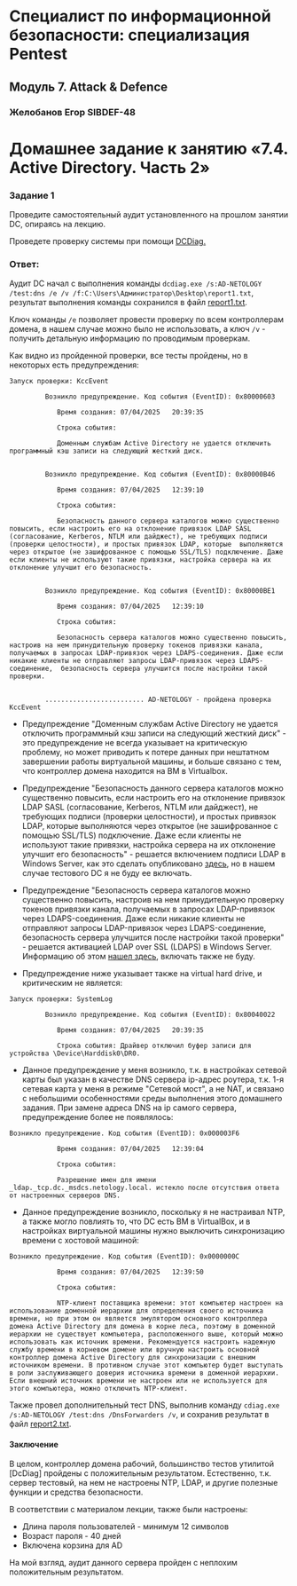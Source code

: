 # Специалист по информационной безопасности: специализация Pentest
## Модуль 7. Attack & Defence
### Желобанов Егор SIBDEF-48

# Домашнее задание к занятию «7.4. Active Directory. Часть 2»

### Задание 1

Проведите самостоятельный аудит установленного на прошлом занятии DC, опираясь на лекцию. 

Проведете проверку системы при помощи [DCDiag.](https://learn.microsoft.com/ru-ru/windows-server/administration/windows-commands/dcdiag)

### Ответ:

Аудит DC начал с выполнения команды `dcdiag.exe /s:AD-NETOLOGY /test:dns /e /v /f:C:\Users\Администратор\Desktop\report1.txt`,
результат выполнения команды сохранился в файл [report1.txt](assets/report1.txt).

Ключ команды `/e` позволяет провести проверку по всем контроллерам домена, в нашем случае можно было не использовать,
а ключ `/v` - получить детальную информацию по проводимым проверкам.

Как видно из пройденной проверки, все тесты пройдены, но в некоторых есть предупреждения:

```text
Запуск проверки: KccEvent

         Возникло предупреждение. Код события (EventID): 0x80000603

            Время создания: 07/04/2025   20:39:35

            Строка события:

            Доменным службам Active Directory не удается отключить программный кэш записи на следующий жесткий диск. 


         Возникло предупреждение. Код события (EventID): 0x80000B46

            Время создания: 07/04/2025   12:39:10

            Строка события:

            Безопасность данного сервера каталогов можно существенно повысить, если настроить его на отклонение привязок LDAP SASL (согласование, Kerberos, NTLM или дайджест), не требующих подписи (проверки целостности), и простых привязок LDAP, которые  выполняются через открытое (не зашифрованное с помощью SSL/TLS) подключение. Даже если клиенты не используют такие привязки, настройка сервера на их отклонение улучшит его безопасность. 


         Возникло предупреждение. Код события (EventID): 0x80000BE1

            Время создания: 07/04/2025   12:39:10

            Строка события:

            Безопасность сервера каталогов можно существенно повысить, настроив на нем принудительную проверку токенов привязки канала,  получаемых в запросах LDAP-привязок через LDAPS-соединения. Даже если  никакие клиенты не отправляют запросы LDAP-привязок через LDAPS-соединение,  безопасность сервера улучшится после настройки такой проверки. 


         ......................... AD-NETOLOGY - пройдена проверка KccEvent
```

* Предупреждение "Доменным службам Active Directory не удается отключить программный кэш записи на следующий жесткий диск" - 
  это предупреждение не всегда указывает на критическую проблему, но может приводить к потере данных при нештатном завершении работы виртуальной машины,
  и больше связано с тем, что контроллер домена находится на ВМ в Virtualbox.

* Предупреждение "Безопасность данного сервера каталогов можно существенно повысить, если настроить его на отклонение
  привязок LDAP SASL (согласование, Kerberos, NTLM или дайджест), не требующих подписи (проверки целостности),
  и простых привязок LDAP, которые выполняются через открытое (не зашифрованное с помощью SSL/TLS) подключение. 
  Даже если клиенты не используют такие привязки, настройка сервера на их отклонение улучшит его безопасность" - решается
  включением подписи LDAP в Windows Server, как это сделать опубликовано [здесь](https://learn.microsoft.com/ru-ru/troubleshoot/windows-server/active-directory/enable-ldap-signing-in-windows-server),
  но в нашем случае тестового DC я не буду ее включать.

* Предупреждение "Безопасность сервера каталогов можно существенно повысить, настроив на нем принудительную проверку токенов
  привязки канала, получаемых в запросах LDAP-привязок через LDAPS-соединения. Даже если никакие клиенты не отправляют
  запросы LDAP-привязок через LDAPS-соединение, безопасность сервера улучшится после настройки такой проверки" - решается
  активацией LDAP over SSL (LDAPS) в Windows Server. Информацию об этом [нашел здесь](https://winitpro.ru/index.php/2014/10/02/aktiviruem-ldap-over-ssl-ldaps-v-windows-server-2012-r2/),
  включать также не буду.

* Предупреждение ниже указывает также на virtual hard drive, и критическим не является:
```text
Запуск проверки: SystemLog

         Возникло предупреждение. Код события (EventID): 0x80040022

            Время создания: 07/04/2025   20:39:35

            Строка события: Драйвер отключил буфер записи для устройства \Device\Harddisk0\DR0.
```

* Данное предупреждение у меня возникло, т.к. в настройках сетевой карты был указан в качестве DNS сервера ip-адрес роутера,
  т.к. 1-я сетевая карта у меня в режиме "Сетевой мост", а не NAT, и связано с небольшими особенностями среды выполнения этого
  домашнего задания. При замене адреса DNS на ip самого сервера, предупреждение более не появлялось:
```text
Возникло предупреждение. Код события (EventID): 0x000003F6

            Время создания: 07/04/2025   12:39:04

            Строка события:

            Разрешение имен для имени _ldap._tcp.dc._msdcs.netology.local. истекло после отсутствия ответа от настроенных серверов DNS.
```

* Данное предупреждение возникло, поскольку я не настраивал NTP, а также могло повлиять то, что DC есть ВМ в VirtualBox, и в настройках
  виртуальной машины нужно выключить синхронизацию времени с хостовой машиной:
```text
Возникло предупреждение. Код события (EventID): 0x0000000C

            Время создания: 07/04/2025   12:39:50

            Строка события:

            NTP-клиент поставщика времени: этот компьютер настроен на использование доменной иерархии для определения своего источника времени, но при этом он является эмулятором основного контроллера домена Active Directory для домена в корне леса, поэтому в доменной иерархии не существует компьютера, расположенного выше, который можно использовать как источник времени. Рекомендуется настроить надежную службу времени в корневом домене или вручную настроить основной контроллер домена Active Directory для синхронизации с внешним источником времени. В противном случае этот компьютер будет выступать в роли заслуживающего доверия источника времени в доменной иерархии. Если внешний источник времени не настроен или не используется для этого компьютера, можно отключить NTP-клиент.
```

Также провел дополнительный тест DNS, выполнив команду `cdiag.exe /s:AD-NETOLOGY /test:dns /DnsForwarders /v`, и сохранив
результат в файл [report2.txt](assets/report2.txt). 


#### Заключение
В целом, контроллер домена рабочий, большинство тестов утилитой [DcDiag] пройдены с положительным результатом.
Естественно, т.к. сервер тестовый, на нем не настроены NTP, LDAP, и другие полезные функции и средства безопасности.

В соответствии с материалом лекции, также были настроены:

* Длина пароля пользователей - минимум 12 символов
* Возраст пароля - 40 дней
* Включена корзина для AD

На мой взгляд, аудит данного сервера пройден с неплохим положительным результатом.
